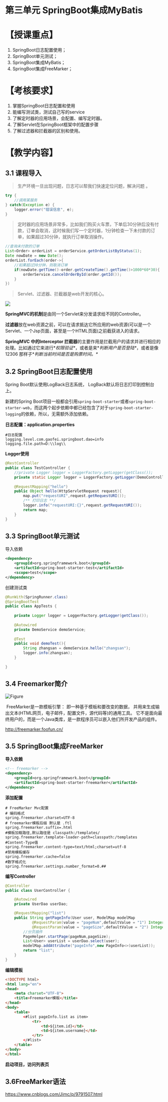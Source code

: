 第三单元 SpringBoot集成MyBatis
==================

【授课重点】
============

1.  SpringBoot日志配置使用；
2.  SpringBoot单元测试；
3.  SpringBoot集成MyBatis；
4.  SpringBoot集成FreeMarker；

【考核要求】
============

1.  掌握SpringBoot日志配置和使用
2.  能编写测试类，测试自己写的service
3.  了解定时器的应用场景，会配置、编写定时器。
4.  了解Servlet在SpringBoot框架中的配置步骤
5.  了解过滤器和拦截器的区别和使用。

【教学内容】
============

3.1 课程导入
--------

>  生产环境一旦出现问题，日志可以帮我们快速定位问题，解决问题 。

```java
try {
    //调用某服务
} catch(Exception e) {
    logger.error("错误信息", e);
}
```

>  定时器的应用场景非常多，比如我们购买火车票，下单后30分钟后没有付款，订单会取消，这时候我们写一个定时器，1分钟检查一下未付款的订单，如果超过30分钟，就执行订单取消操作。

```java
//查询未付款的订单
List<Order> orderList = orderService.getOrderListByStatus(1);
Date nowDate = new Date();
orderList.forEach(order->{
    //如果超过30分钟，则取消订单
    if(nowDate.getTime()-order.getCreateTime().getTime()>1000*60*30){
        orderService.cancelOrderById(order.getId());
    }
})
```



>  Servlet、过滤器、拦截器是web开发的核心。

![](media/330611-20171023144517066-24770749.png) 

 **SpringMVC的机制**是由同一个Servlet来分发请求给不同的Controller。

**过滤器**放在web资源之前，可以在请求抵达它所应用的web资源(可以是一个Servlet、一个Jsp页面，甚至是一个HTML页面)之前截获进入的请求。

 **SpringMVC 中的Interceptor 拦截器**的主要作用是拦截用户的请求并进行相应的处理。比如通过它来进行\**权限验证\**，或者是来\**判断用户是否登陆\**，或者是像12306 那样子\**判断当前时间是否是购票时间。\**  

3.2 SpringBoot日志配置使用
---------

 Spring Boot默认使用LogBack日志系统， LogBack默认将日志打印到控制台上。  

 新建的Spring Boot项目一般都会引用`spring-boot-starter`或者`spring-boot-starter-web`，而这两个起步依赖中都已经包含了对于`spring-boot-starter-logging`的依赖，所以，无需额外添加依赖。 

**日志配置：application.properties**

```properties
#日志配置
logging.level.com.gaofei.springboot.dao=info
logging.file.path=D:\\log\\
```

**Logger使用**

```java
@RestController
public class TestController {
    //private Logger logger = LoggerFactory.getLogger(getClass());
    private static Logger logger = LoggerFactory.getLogger(DemoController.class);
    
    @RequestMapping("hello")
    public Object hello(HttpServletRequest request){
        map.put("requestURI",request.getRequestURI());
        /** 打印日志 **/
        logger.info("requestURI:{}",request.getRequestURI());
        return map;
    }
}
```

## 3.3 SpringBoot单元测试

导入依赖

```xml
<dependency>
    <groupId>org.springframework.boot</groupId>
    <artifactId>spring-boot-starter-test</artifactId>
    <scope>test</scope>
</dependency>
```

创建测试类

```java
@RunWith(SpringRunner.class)
@SpringBootTest
public class AppTests {
    
    private Logger logger = LoggerFactory.getLogger(getClass());
    
    @Autowired
    private DemoService demoService;
    
    @Test
    public void demoTest(){
        String zhangsan = demoService.hello("zhangsan");
        logger.info(zhangsan);
    }
    
}
```

## 3.4 Freemarker简介

 ![Figure](media/overview.png) 

​		FreeMarker是一款模板引擎： 即一种基于模板和要改变的数据， 并用来生成输出文本(HTML网页，电子邮件，配置文件，源代码等)的通用工具。 它不是面向最终用户的，而是一个Java类库，是一款程序员可以嵌入他们所开发产品的组件。 

 http://freemarker.foofun.cn/ 

## 3.5 SpringBoot集成FreeMarker

**导入依赖**

```xml
<!-- freemarker -->
<dependency>
    <groupId>org.springframework.boot</groupId>
    <artifactId>spring-boot-starter-freemarker</artifactId>
</dependency>
```

**添加配置**

```properties
# FreeMarker Mvc配置
# 编码格式
spring.freemarker.charset=UTF-8
# freemarker模板后缀 默认是 .ftl
spring.freemarker.suffix=.html
#模板加载路径,默认路径是 classpath:/templates/
spring.freemarker.template-loader-path=classpath:/templates
#Content-Type值
spring.freemarker.content-type=text/html;charset=utf-8
#禁用模板缓存
spring.freemarker.cache=false
#数字格式化
spring.freemarker.settings.number_format=0.##
```

**编写Controller**

```java
@Controller
public class UserController {

    @Autowired
    private UserDao userDao;

    @RequestMapping("list")
    public String getPageInfo(User user, ModelMap modelMap
  			@RequestParam(value = "pageNum",defaultValue = "1") Integer pageNum,
            @RequestParam(value = "pageSize",defaultValue = "2") Integer pageSize){
        //分页插件
        PageHelper.startPage(pageNum,pageSize);
        List<User> userList = userDao.select(user);
        modelMap.addAttribute("pageInfo",new PageInfo<>(userList));
        return "list";
    }
}
```

**编辑模板**

```html
<!DOCTYPE html>
<html lang="en">
<head>
    <meta charset="UTF-8">
    <title>Freemarker模板</title>
</head>
<body>
    <table>
        <#list pageInfo.list as item>
            <tr>
                <td>${item.id}</td>
                <td>${item.username}</td>
            </tr>
        </#list>
    </table>
</body>
</html>
```

**启动项目，访问列表页**

## 3.6FreeMarker语法

 https://www.cnblogs.com/Jimc/p/9791507.html 